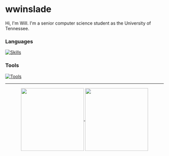 # wwinslade
Hi, I'm Will. I'm a senior computer science student as the University of Tennessee.

### Languages
[![Skills](https://skillicons.dev/icons?i=py,cpp,c,html,css,cs)](https://skillicons.dev)
### Tools
[![Tools](https://skillicons.dev/icons?i=django,flask,docker,cloudflare,github,git)](https://skillicons.dev)

<hr>
<div align="center">
  <a href="https://github.com/wwinslade">
    <img height=200 align="center" src="https://github-readme-stats.vercel.app/api?username=wwinslade&theme=dark&show_icons=true&hide=stars&hide_rank=true" />
  </a>
  <a href="https://github.com/wwinslade">
    <img height=200 align="center" src="https://github-readme-stats.vercel.app/api/top-langs?username=wwinslade&layout=compact&langs_count=6&card_width=320&hide=postscript&theme=dark" />
  </a>
</div>
